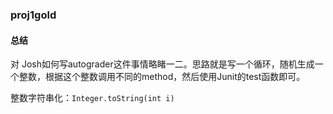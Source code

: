 ### proj1gold

#### 总结

对 Josh如何写autograder这件事情略睹一二。思路就是写一个循环，随机生成一个整数，根据这个整数调用不同的method，然后使用Junit的test函数即可。



整数字符串化：``Integer.toString(int i)``

